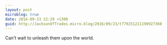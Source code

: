 ```yaml
---
layout: post
microblog: true
date: 2016-09-23 22:29 +1300
guid: http://JacksonOfTrades.micro.blog/2016/09/23/t779251211190927360.html
---
```

Can't wait to unleash them upon the world.
